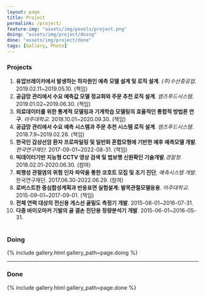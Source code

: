 ```yaml
---
layout: page
title: Project
permalink: /project/
feature-img: "assets/img/pexels/project.png"
doing: "assets/img/project/doing"
done: "assets/img/project/done"
tags: [Gallery, Photo]
---
```


### Projects

1. **유압브레이카에서 발생하는 하자원인 예측 모델 설계 및 로직 설계**. *(주)수산중공업*. 2019.02.11~2019.05.10. (책임)
2. **공급망 관리에서 수요 예측값 모델 정교화와 주문 추천 로직 설계**. *엠즈푸드시스템*. 2019.01.02~2019.06.30. (책임)
3. **의료데이터를 위한 통계적 모델링과 기계학습 모델링의 효율적인 통합적 방법론 연구**. *아주대학교*. 2018.10.01~2020.09.30. (책임)
4. **공급망 관리에서 수요 예측 시스템과 주문 추천 시스템 로직 설계**. *엠즈푸드시스템*. 2018.7.9~2019.02.28. (책임)
5. **한국인 갑상선암 환자 프로파일링 및 일반화 혼합모형에 기반한 예후 예측모델 개발**. *한국연구재단*. 2017-09-01~2022-08-31. (책임)
6. **빅데이터기반 지능형 CCTV 영상 검색 및 법보행 신원확인 기술개발**.*경찰청*. 2018.02.01-2020.06.30. (참여)
7. **퇴행성 관절염의 위험 인자 파악을 통한 코호트 모집 및 조기 진단**, *예측시스템 개발*. 한국연구재단. 2017.06.30-2022.06.29. (참여)
8. **로버스트한 중심합성계획과 반응표면 실험설계: 발목관절모델응용**. *아주대학교*. 2015-09-01~2017-09-01. (책임)
9. **전체 연력 대상의 전신용 게스선 골밀도 측정기 개발**. 2015-08-01~2016-07-31.
10. **다중 바이오마커 기발의 골 결손 진단용 정량분석기 개발**. 2015-06-01~2016-05-31.
<br><br>
### Doing

{% include gallery.html gallery_path=page.doing %}

--------

### Done

{% include gallery.html gallery_path=page.done %}



